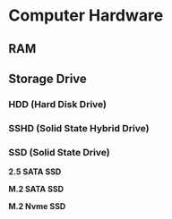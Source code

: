# Computer Hardware


[](#CPU)

## RAM
## Storage Drive

### HDD (Hard Disk Drive)

### SSHD (Solid State Hybrid Drive)

### SSD (Solid State Drive)

**2.5 SATA SSD**

**M.2 SATA SSD**

**M.2 Nvme SSD**
